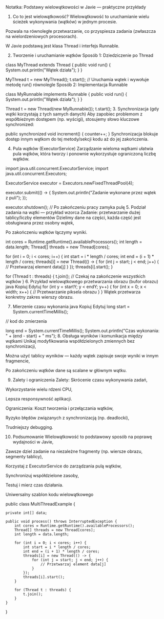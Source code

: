Notatka: Podstawy wielowątkowości w Javie — praktyczne przykłady
1. Co to jest wielowątkowość?
Wielowątkowość to uruchamianie wielu ścieżek wykonywania (wątków) w jednym procesie.

Pozwala na równoległe przetwarzanie, co przyspiesza zadania (zwłaszcza na wielordzeniowych procesorach).

W Javie podstawą jest klasa Thread i interfejs Runnable.

2. Tworzenie i uruchamianie wątków
Sposób 1: Dziedziczenie po Thread

class MyThread extends Thread {
    public void run() {
        System.out.println("Wątek działa");
    }
}

MyThread t = new MyThread();
t.start();  // Uruchamia wątek i wywołuje metodę run() równolegle
Sposób 2: Implementacja Runnable

class MyRunnable implements Runnable {
    public void run() {
        System.out.println("Wątek działa");
    }
}

Thread t = new Thread(new MyRunnable());
t.start();
3. Synchronizacja (gdy wątki korzystają z tych samych danych)
Aby zapobiec problemom z współbieżnym dostępem (np. wyścigi), stosujemy słowo kluczowe synchronized:


public synchronized void increment() {
    counter++;
}
Synchronizacja blokuje dostęp innym wątkom do tej metody/sekcji kodu aż do jej zakończenia.

4. Pula wątków (ExecutorService)
Zarządzanie wieloma wątkami ułatwia pula wątków, która tworzy i ponownie wykorzystuje ograniczoną liczbę wątków.


import java.util.concurrent.ExecutorService;
import java.util.concurrent.Executors;

ExecutorService executor = Executors.newFixedThreadPool(4);

executor.submit(() -> {
    System.out.println("Zadanie wykonane przez wątek z puli");
});

executor.shutdown();  // Po zakończeniu pracy zamyka pulę
5. Podział zadania na wątki — przykład wzorca
Zadanie: przetwarzanie dużej tablicy/liczby elementów
Dzielimy dane na części, każda część jest obsługiwana przez osobny wątek,

Po zakończeniu wątków łączymy wyniki.


int cores = Runtime.getRuntime().availableProcessors();
int length = data.length;
Thread[] threads = new Thread[cores];

for (int i = 0; i < cores; i++) {
    int start = i * length / cores;
    int end = (i + 1) * length / cores;
    threads[i] = new Thread(() -> {
        for (int j = start; j < end; j++) {
            // Przetwarzaj element data[j]
        }
    });
    threads[i].start();
}

for (Thread t : threads) {
    t.join();  // Czekaj na zakończenie wszystkich wątków
}
6. Przykład wielowątkowego przetwarzania obrazu (bufor obrazu)
java
Kopiuj
Edytuj
for (int y = startY; y < endY; y++) {
    for (int x = 0; x < width; x++) {
        // Przetwarzanie piksela obrazu
    }
}
Wątek przetwarza konkretny zakres wierszy obrazu.

7. Mierzenie czasu wykonania
java
Kopiuj
Edytuj
long start = System.currentTimeMillis();

// kod do zmierzenia

long end = System.currentTimeMillis();
System.out.println("Czas wykonania: " + (end - start) + " ms");
8. Obsługa wyników i komunikacja między wątkami
Unikaj modyfikowania współdzielonych zmiennych bez synchronizacji,

Można użyć tablicy wyników — każdy wątek zapisuje swoje wyniki w innym fragmencie,

Po zakończeniu wątków dane są scalane w głównym wątku.

9. Zalety i ograniczenia
Zalety:
Skrócenie czasu wykonywania zadań,

Wykorzystanie wielu rdzeni CPU,

Lepsza responsywność aplikacji.

Ograniczenia:
Koszt tworzenia i przełączania wątków,

Ryzyko błędów związanych z synchronizacją (np. deadlocki),

Trudniejszy debugging.

10. Podsumowanie
Wielowątkowość to podstawowy sposób na poprawę wydajności w Javie,

Zawsze dziel zadanie na niezależne fragmenty (np. wiersze obrazu, segmenty tablicy),

Korzystaj z ExecutorService do zarządzania pulą wątków,

Synchronizuj współdzielone zasoby,

Testuj i mierz czas działania.

Uniwersalny szablon kodu wielowątkowego

public class MultiThreadExample {

    private int[] data;

    public void process() throws InterruptedException {
        int cores = Runtime.getRuntime().availableProcessors();
        Thread[] threads = new Thread[cores];
        int length = data.length;

        for (int i = 0; i < cores; i++) {
            int start = i * length / cores;
            int end = (i + 1) * length / cores;
            threads[i] = new Thread(() -> {
                for (int j = start; j < end; j++) {
                    // Przetwarzaj element data[j]
                }
            });
            threads[i].start();
        }

        for (Thread t : threads) {
            t.join();
        }
    }
}
